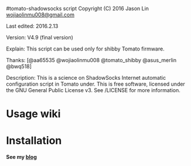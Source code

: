 #tomato-shadowsocks script
Copyright (C) 2016 Jason Lin <wojiaolinmu008@gmail.com>
 
Last edited: 2016.2.13

Version: V4.9 (final version)

Explain: This script can be used only for shibby Tomato firmware.

Thanks: [@aa65535 @wojiaolinmu008 @tomato_shibby @asus_merlin @bwq518]

Description: This is a science on ShadowSocks Internet automatic configuration script in Tomato under.
This is free software, licensed under the GNU General Public License v3.
See /LICENSE for more information.

# Usage wiki

# Installation
**See my [blog](http://www.router008.com/2016/02/03/Tomato-ShadowSocks/)**
